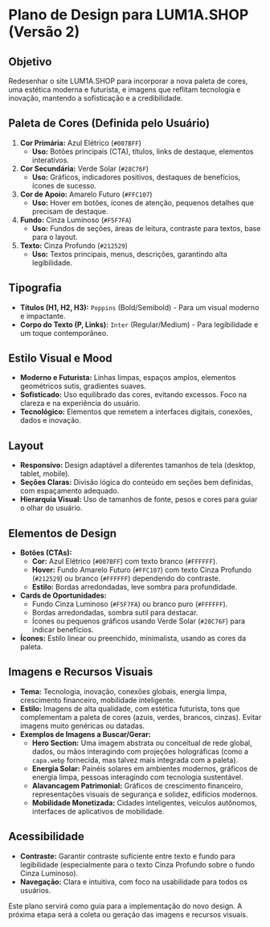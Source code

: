 # Plano de Design para LUM1A.SHOP (Versão 2)

## Objetivo
Redesenhar o site LUM1A.SHOP para incorporar a nova paleta de cores, uma estética moderna e futurista, e imagens que reflitam tecnologia e inovação, mantendo a sofisticação e a credibilidade.

## Paleta de Cores (Definida pelo Usuário)

1.  **Cor Primária:** Azul Elétrico (`#007BFF`)
    *   **Uso:** Botões principais (CTA), títulos, links de destaque, elementos interativos.
2.  **Cor Secundária:** Verde Solar (`#28C76F`)
    *   **Uso:** Gráficos, indicadores positivos, destaques de benefícios, ícones de sucesso.
3.  **Cor de Apoio:** Amarelo Futuro (`#FFC107`)
    *   **Uso:** Hover em botões, ícones de atenção, pequenos detalhes que precisam de destaque.
4.  **Fundo:** Cinza Luminoso (`#F5F7FA`)
    *   **Uso:** Fundos de seções, áreas de leitura, contraste para textos, base para o layout.
5.  **Texto:** Cinza Profundo (`#212529`)
    *   **Uso:** Textos principais, menus, descrições, garantindo alta legibilidade.

## Tipografia

*   **Títulos (H1, H2, H3):** `Poppins` (Bold/Semibold) - Para um visual moderno e impactante.
*   **Corpo do Texto (P, Links):** `Inter` (Regular/Medium) - Para legibilidade e um toque contemporâneo.

## Estilo Visual e Mood

*   **Moderno e Futurista:** Linhas limpas, espaços amplos, elementos geométricos sutis, gradientes suaves.
*   **Sofisticado:** Uso equilibrado das cores, evitando excessos. Foco na clareza e na experiência do usuário.
*   **Tecnológico:** Elementos que remetem a interfaces digitais, conexões, dados e inovação.

## Layout

*   **Responsivo:** Design adaptável a diferentes tamanhos de tela (desktop, tablet, mobile).
*   **Seções Claras:** Divisão lógica do conteúdo em seções bem definidas, com espaçamento adequado.
*   **Hierarquia Visual:** Uso de tamanhos de fonte, pesos e cores para guiar o olhar do usuário.

## Elementos de Design

*   **Botões (CTAs):**
    *   **Cor:** Azul Elétrico (`#007BFF`) com texto branco (`#FFFFFF`).
    *   **Hover:** Fundo Amarelo Futuro (`#FFC107`) com texto Cinza Profundo (`#212529`) ou branco (`#FFFFFF`) dependendo do contraste.
    *   **Estilo:** Bordas arredondadas, leve sombra para profundidade.
*   **Cards de Oportunidades:**
    *   Fundo Cinza Luminoso (`#F5F7FA`) ou branco puro (`#FFFFFF`).
    *   Bordas arredondadas, sombra sutil para destacar.
    *   Ícones ou pequenos gráficos usando Verde Solar (`#28C76F`) para indicar benefícios.
*   **Ícones:** Estilo linear ou preenchido, minimalista, usando as cores da paleta.

## Imagens e Recursos Visuais

*   **Tema:** Tecnologia, inovação, conexões globais, energia limpa, crescimento financeiro, mobilidade inteligente.
*   **Estilo:** Imagens de alta qualidade, com estética futurista, tons que complementam a paleta de cores (azuis, verdes, brancos, cinzas). Evitar imagens muito genéricas ou datadas.
*   **Exemplos de Imagens a Buscar/Gerar:**
    *   **Hero Section:** Uma imagem abstrata ou conceitual de rede global, dados, ou mãos interagindo com projeções holográficas (como a `capa.webp` fornecida, mas talvez mais integrada com a paleta).
    *   **Energia Solar:** Painéis solares em ambientes modernos, gráficos de energia limpa, pessoas interagindo com tecnologia sustentável.
    *   **Alavancagem Patrimonial:** Gráficos de crescimento financeiro, representações visuais de segurança e solidez, edifícios modernos.
    *   **Mobilidade Monetizada:** Cidades inteligentes, veículos autônomos, interfaces de aplicativos de mobilidade.

## Acessibilidade

*   **Contraste:** Garantir contraste suficiente entre texto e fundo para legibilidade (especialmente para o texto Cinza Profundo sobre o fundo Cinza Luminoso).
*   **Navegação:** Clara e intuitiva, com foco na usabilidade para todos os usuários.

Este plano servirá como guia para a implementação do novo design. A próxima etapa será a coleta ou geração das imagens e recursos visuais.

